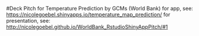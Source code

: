 #Deck Pitch for Temperature Prediction by GCMs (World Bank)
for app, see: https://nicolegoebel.shinyapps.io/temperature_map_prediction/
for presentation, see: http://nicolegoebel.github.io/WorldBank_RstudioShinyAppPitch/#1
